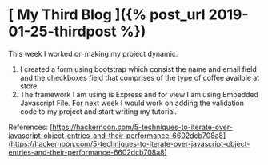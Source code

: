 # [ My Third Blog ]({% post_url 2019-01-25-thirdpost %})
This week I worked on making my project dynamic.
1. I created a form using bootstrap which consist the name and email field and the checkboxes field that comprises of the type of coffee availble at store.
2. The framework I am using is Express and for view I am using Embedded Javascript File.
For next week I would work on adding the validation code to my project and start writing my tutorial.

References:
[https://hackernoon.com/5-techniques-to-iterate-over-javascript-object-entries-and-their-performance-6602dcb708a8](https://hackernoon.com/5-techniques-to-iterate-over-javascript-object-entries-and-their-performance-6602dcb708a8)
